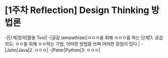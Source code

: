 # [1주차 Reflection] Design Thinking 방법론


 	 	 
-|단계|정의|활용 Tool|
-|공감
(empathize)|ㅇㅇㅇ을 위해 ㅇㅇㅇ를 하는 단계|1. 공감지도:
ㅇㅇ을 위해 ㅇㅇ하는 기법, 어떠한 방법을 쓰며 어떠한 장점이 있다.|
-|John|Java|2. ㅇㅇㅇ|
-|Peter|Python|3. ㅇㅇㅇ|
